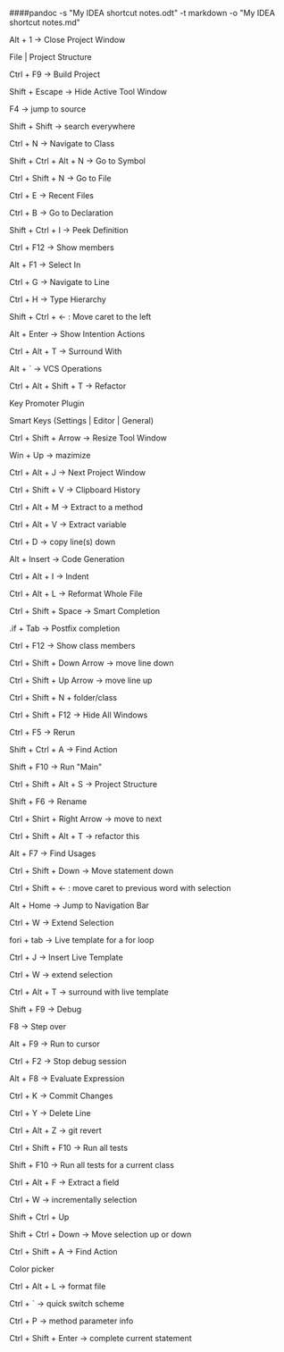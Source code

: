 ####pandoc -s "My IDEA shortcut notes.odt" -t markdown -o "My IDEA shortcut notes.md"

Alt + 1 → Close Project Window

File \| Project Structure

Ctrl + F9 → Build Project

Shift + Escape → Hide Active Tool Window

F4 → jump to source

Shift + Shift → search everywhere

Ctrl + N → Navigate to Class

Shift + Ctrl + Alt + N → Go to Symbol

Ctrl + Shift + N → Go to File

Ctrl + E → Recent Files

Ctrl + B → Go to Declaration

Shift + Ctrl + I → Peek Definition

Ctrl + F12 → Show members

Alt + F1 → Select In

Ctrl + G → Navigate to Line

Ctrl + H → Type Hierarchy

Shift + Ctrl + ← : Move caret to the left

Alt + Enter → Show Intention Actions

Ctrl + Alt + T → Surround With

Alt + \` → VCS Operations

Ctrl + Alt + Shift + T → Refactor

Key Promoter Plugin

Smart Keys (Settings \| Editor \| General)

Ctrl + Shift + Arrow → Resize Tool Window

Win + Up → mazimize

Ctrl + Alt + J → Next Project Window

Ctrl + Shift + V → Clipboard History

Ctrl + Alt + M → Extract to a method

Ctrl + Alt + V → Extract variable

Ctrl + D → copy line(s) down

Alt + Insert → Code Generation

Ctrl + Alt + I → Indent

Ctrl + Alt + L → Reformat Whole File

Ctrl + Shift + Space → Smart Completion

.if + Tab → Postfix completion

Ctrl + F12 → Show class members

Ctrl + Shift + Down Arrow → move line down

 Ctrl + Shift + Up Arrow → move line up

Ctrl + Shift + N + folder/class

Ctrl + Shift + F12 → Hide All Windows

Ctrl + F5 → Rerun

Shift + Ctrl + A → Find Action

Shift + F10 → Run "Main"

Ctrl + Shift + Alt + S → Project Structure

Shift + F6 → Rename

Ctrl + Shirt + Right Arrow → move to next

Ctrl + Shift + Alt + T → refactor this

Alt + F7 → Find Usages

Ctrl + Shift + Down → Move statement down

Ctrl + Shift + ← : move caret to previous word with selection

Alt + Home → Jump to Navigation Bar

Ctrl + W → Extend Selection

fori + tab → Live template for a for loop

Ctrl + J → Insert Live Template

Ctrl + W → extend selection

Ctrl + Alt + T → surround with live template

Shift + F9 → Debug

F8 → Step over

Alt + F9 → Run to cursor

Ctrl + F2 → Stop debug session

Alt + F8 → Evaluate Expression

Ctrl + K → Commit Changes

Ctrl + Y → Delete Line

Ctrl + Alt + Z → git revert

Ctrl + Shift + F10 → Run all tests

Shift + F10 → Run all tests for a current class

Ctrl + Alt + F → Extract a field

Ctrl + W → incrementally selection

Shift + Ctrl + Up

Shift + Ctrl + Down → Move selection up or down

Ctrl + Shift + A → Find Action

Color picker

Ctrl + Alt + L → format file

Ctrl + \` → quick switch scheme

Ctrl + P → method parameter info

Ctrl + Shift + Enter → complete current statement
